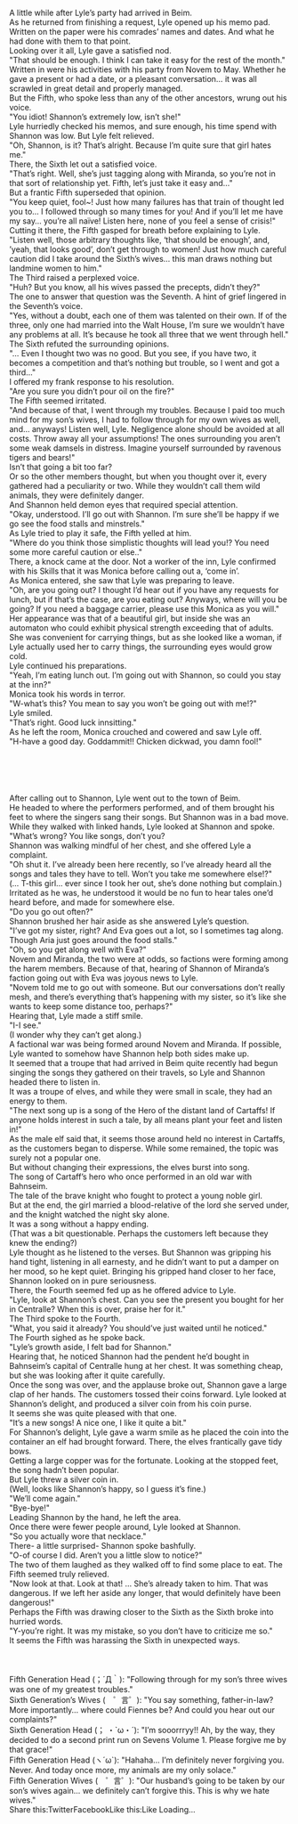 <br/>
A little while after Lyle’s party had arrived in Beim.<br/>
As he returned from finishing a request, Lyle opened up his memo pad. Written on the paper were his comrades’ names and dates. And what he had done with them to that point.<br/>
Looking over it all, Lyle gave a satisfied nod.<br/>
"That should be enough. I think I can take it easy for the rest of the month."<br/>
Written in were his activities with his party from Novem to May. Whether he gave a present or had a date, or a pleasant conversation… it was all scrawled in great detail and properly managed.<br/>
But the Fifth, who spoke less than any of the other ancestors, wrung out his voice.<br/>
"You idiot! Shannon’s extremely low, isn’t she!"<br/>
Lyle hurriedly checked his memos, and sure enough, his time spend with Shannon was low. But Lyle felt relieved.<br/>
"Oh, Shannon, is it? That’s alright. Because I’m quite sure that girl hates me."<br/>
There, the Sixth let out a satisfied voice.<br/>
"That’s right. Well, she’s just tagging along with Miranda, so you’re not in that sort of relationship yet. Fifth, let’s just take it easy and…"<br/>
But a frantic Fifth superseded that opinion.<br/>
"You keep quiet, fool~! Just how many failures has that train of thought led you to… I followed through so many times for you! And if you’ll let me have my say… you’re all naïve! Listen here, none of you feel a sense of crisis!"<br/>
Cutting it there, the Fifth gasped for breath before explaining to Lyle.<br/>
"Listen well, those arbitrary thoughts like, ‘that should be enough’, and, ’yeah, that looks good’, don’t get through to women! Just how much careful caution did I take around the Sixth’s wives… this man draws nothing but landmine women to him."<br/>
The Third raised a perplexed voice.<br/>
"Huh? But you know, all his wives passed the precepts, didn’t they?"<br/>
The one to answer that question was the Seventh. A hint of grief lingered in the Seventh’s voice.<br/>
"Yes, without a doubt, each one of them was talented on their own. If of the three, only one had married into the Walt House, I’m sure we wouldn’t have any problems at all. It’s because he took all three that we went through hell."<br/>
The Sixth refuted the surrounding opinions.<br/>
"… Even I thought two was no good. But you see, if you have two, it becomes a competition and that’s nothing but trouble, so I went and got a third…"<br/>
I offered my frank response to his resolution.<br/>
"Are you sure you didn’t pour oil on the fire?"<br/>
The Fifth seemed irritated.<br/>
"And because of that, I went through my troubles. Because I paid too much mind for my son’s wives, I had to follow through for my own wives as well, and… anyways! Listen well, Lyle. Negligence alone should be avoided at all costs. Throw away all your assumptions! The ones surrounding you aren’t some weak damsels in distress. Imagine yourself surrounded by ravenous tigers and bears!"<br/>
Isn’t that going a bit too far?<br/>
Or so the other members thought, but when you thought over it, every gathered had a peculiarity or two. While they wouldn’t call them wild animals, they were definitely danger.<br/>
And Shannon held demon eyes that required special attention.<br/>
"Okay, understood. I’ll go out with Shannon. I’m sure she’ll be happy if we go see the food stalls and minstrels."<br/>
As Lyle tried to play it safe, the Fifth yelled at him.<br/>
"Where do you think those simplistic thoughts will lead you!? You need some more careful caution or else.."<br/>
There, a knock came at the door. Not a worker of the inn, Lyle confirmed with his Skills that it was Monica before calling out a, ‘come in’.<br/>
As Monica entered, she saw that Lyle was preparing to leave.<br/>
"Oh, are you going out? I thought I’d hear out if you have any requests for lunch, but if that’s the case, are you eating out? Anyways, where will you be going? If you need a baggage carrier, please use this Monica as you will."<br/>
Her appearance was that of a beautiful girl, but inside she was an automaton who could exhibit physical strength exceeding that of adults. She was convenient for carrying things, but as she looked like a woman, if Lyle actually used her to carry things, the surrounding eyes would grow cold.<br/>
Lyle continued his preparations.<br/>
"Yeah, I’m eating lunch out. I’m going out with Shannon, so could you stay at the inn?"<br/>
Monica took his words in terror.<br/>
"W-what’s this? You mean to say you won’t be going out with me!?"<br/>
Lyle smiled.<br/>
"That’s right. Good luck innsitting."<br/>
As he left the room, Monica crouched and cowered and saw Lyle off.<br/>
"H-have a good day. Goddammit!! Chicken dickwad, you damn fool!"<br/>
 <br/>
 <br/>
 <br/>
 <br/>
 <br/>
After calling out to Shannon, Lyle went out to the town of Beim.<br/>
He headed to where the performers performed, and of them brought his feet to where the singers sang their songs. But Shannon was in a bad move.<br/>
While they walked with linked hands, Lyle looked at Shannon and spoke.<br/>
"What’s wrong? You like songs, don’t you?<br/>
Shannon was walking mindful of her chest, and she offered Lyle a complaint.<br/>
"Oh shut it. I’ve already been here recently, so I’ve already heard all the songs and tales they have to tell. Won’t you take me somewhere else!?"<br/>
(… T-this girl… ever since I took her out, she’s done nothing but complain.)<br/>
Irritated as he was, he understood it would be no fun to hear tales one’d heard before, and made for somewhere else.<br/>
"Do you go out often?"<br/>
Shannon brushed her hair aside as she answered Lyle’s question.<br/>
"I’ve got my sister, right? And Eva goes out a lot, so I sometimes tag along. Though Aria just goes around the food stalls."<br/>
"Oh, so you get along well with Eva?"<br/>
Novem and Miranda, the two were at odds, so factions were forming among the harem members. Because of that, hearing of Shannon of Miranda’s faction going out with Eva was joyous news to Lyle.<br/>
"Novem told me to go out with someone. But our conversations don’t really mesh, and there’s everything that’s happening with my sister, so it’s like she wants to keep some distance too, perhaps?"<br/>
Hearing that, Lyle made a stiff smile.<br/>
"I-I see."<br/>
(I wonder why they can’t get along.)<br/>
A factional war was being formed around Novem and Miranda. If possible, Lyle wanted to somehow have Shannon help both sides make up.<br/>
It seemed that a troupe that had arrived in Beim quite recently had begun singing the songs they gathered on their travels, so Lyle and Shannon headed there to listen in.<br/>
It was a troupe of elves, and while they were small in scale, they had an energy to them.<br/>
"The next song up is a song of the Hero of the distant land of Cartaffs! If anyone holds interest in such a tale, by all means plant your feet and listen in!"<br/>
As the male elf said that, it seems those around held no interest in Cartaffs, as the customers began to disperse. While some remained, the topic was surely not a popular one.<br/>
But without changing their expressions, the elves burst into song.<br/>
The song of Cartaff’s hero who once performed in an old war with Bahnseim.<br/>
The tale of the brave knight who fought to protect a young noble girl.<br/>
But at the end, the girl married a blood-relative of the lord she served under, and the knight watched the night sky alone.<br/>
It was a song without a happy ending.<br/>
(That was a bit questionable. Perhaps the customers left because they knew the ending?)<br/>
Lyle thought as he listened to the verses. But Shannon was gripping his hand tight, listening in all earnesty, and he didn’t want to put a damper on her mood, so he kept quiet. Bringing his gripped hand closer to her face, Shannon looked on in pure seriousness.<br/>
There, the Fourth seemed fed up as he offered advice to Lyle.<br/>
"Lyle, look at Shannon’s chest. Can you see the present you bought for her in Centralle? When this is over, praise her for it."<br/>
The Third spoke to the Fourth.<br/>
"What, you said it already? You should’ve just waited until he noticed."<br/>
The Fourth sighed as he spoke back.<br/>
"Lyle’s growth aside, I felt bad for Shannon."<br/>
Hearing that, he noticed Shannon had the pendent he’d bought in Bahnseim’s capital of Centralle hung at her chest. It was something cheap, but she was looking after it quite carefully.<br/>
Once the song was over, and the applause broke out, Shannon gave a large clap of her hands. The customers tossed their coins forward. Lyle looked at Shannon’s delight, and produced a silver coin from his coin purse.<br/>
It seems she was quite pleased with that one.<br/>
"It’s a new songs! A nice one, I like it quite a bit."<br/>
For Shannon’s delight, Lyle gave a warm smile as he placed the coin into the container an elf had brought forward. There, the elves frantically gave tidy bows.<br/>
Getting a large copper was for the fortunate. Looking at the stopped feet, the song hadn’t been popular.<br/>
But Lyle threw a silver coin in.<br/>
(Well, looks like Shannon’s happy, so I guess it’s fine.)<br/>
"We’ll come again."<br/>
"Bye-bye!"<br/>
Leading Shannon by the hand, he left the area.<br/>
Once there were fewer people around, Lyle looked at Shannon.<br/>
"So you actually wore that necklace."<br/>
There- a little surprised- Shannon spoke bashfully.<br/>
"O-of course I did. Aren’t you a little slow to notice?"<br/>
The two of them laughed as they walked off to find some place to eat. The Fifth seemed truly relieved.<br/>
"Now look at that. Look at that! … She’s already taken to him. That was dangerous. If we left her aside any longer, that would definitely have been dangerous!"<br/>
Perhaps the Fifth was drawing closer to the Sixth as the Sixth broke into hurried words.<br/>
"Y-you’re right. It was my mistake, so you don’t have to criticize me so."<br/>
It seems the Fifth was harassing the Sixth in unexpected ways.<br/>
<br/>
 <br/>
 <br/>
Fifth Generation Head (；´Д｀): "Following through for my son’s three wives was one of my greatest troubles."<br/>
Sixth Generation’s Wives (　゜言゜): "You say something, father-in-law? More importantly… where could Fiennes be? And could you hear out our complaints?"<br/>
Sixth Generation Head (； ・`ω・´): "I’m sooorrryy!! Ah, by the way, they decided to do a second print run on Sevens Volume 1. Please forgive me by that grace!"<br/>
Fifth Generation Head (ヽ´ω`): "Hahaha… I’m definitely never forgiving you. Never. And today once more, my animals are my only solace."<br/>
Fifth Generation Wives (　゜言゜): "Our husband’s going to be taken by our son’s wives again… we definitely can’t forgive this. This is why we hate wives."<br/>
Share this:TwitterFacebookLike this:Like Loading... <br/>
